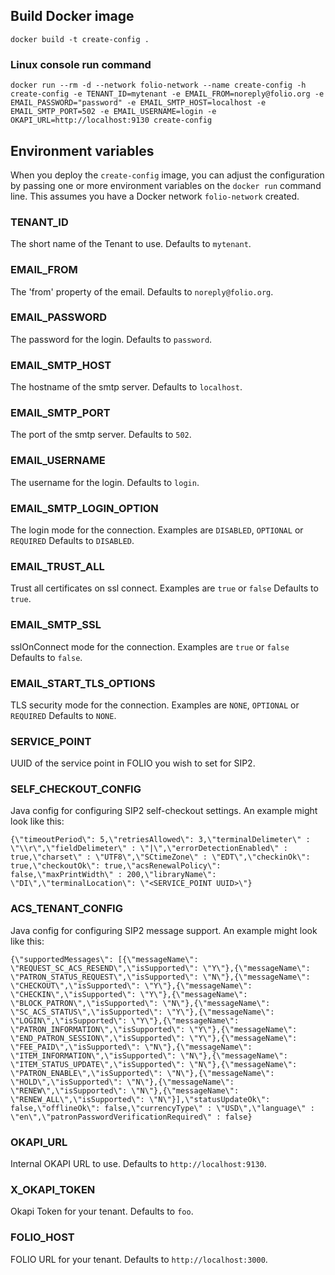 ## Build Docker image

`docker build -t create-config .`

### Linux console run command

`docker run --rm -d --network folio-network --name create-config -h create-config -e TENANT_ID=mytenant -e EMAIL_FROM=noreply@folio.org -e EMAIL_PASSWORD="password" -e EMAIL_SMTP_HOST=localhost -e EMAIL_SMTP_PORT=502 -e EMAIL_USERNAME=login -e OKAPI_URL=http://localhost:9130 create-config`

## Environment variables

When you deploy the `create-config` image, you can adjust the configuration by passing one or more environment variables on the `docker run` command line. This assumes you have a Docker network `folio-network` created.

### TENANT_ID

The short name of the Tenant to use. Defaults to `mytenant`.

### EMAIL_FROM

The 'from' property of the email. Defaults to `noreply@folio.org`.

### EMAIL_PASSWORD

The password for the login. Defaults to `password`.

### EMAIL_SMTP_HOST

The hostname of the smtp server. Defaults to `localhost`.

### EMAIL_SMTP_PORT

The port of the smtp server. Defaults to `502`.

### EMAIL_USERNAME

The username for the login. Defaults to `login`.

### EMAIL_SMTP_LOGIN_OPTION

The login mode for the connection. Examples are `DISABLED`, `OPTIONAL` or `REQUIRED` Defaults to `DISABLED`.

### EMAIL_TRUST_ALL

Trust all certificates on ssl connect. Examples are `true` or `false` Defaults to `true`.

### EMAIL_SMTP_SSL

sslOnConnect mode for the connection. Examples are `true` or `false` Defaults to `false`.

### EMAIL_START_TLS_OPTIONS

TLS security mode for the connection. Examples are `NONE`, `OPTIONAL` or `REQUIRED` Defaults to `NONE`.

### SERVICE_POINT

UUID of the service point in FOLIO you wish to set for SIP2.

### SELF_CHECKOUT_CONFIG

Java config for configuring SIP2 self-checkout settings. An example might look like this:

`{\"timeoutPeriod\": 5,\"retriesAllowed\": 3,\"terminalDelimeter\" : \"\\r\",\"fieldDelimeter\" : \"|\",\"errorDetectionEnabled\" : true,\"charset\" : \"UTF8\",\"SCtimeZone\" : \"EDT\",\"checkinOk\": true,\"checkoutOk\": true,\"acsRenewalPolicy\": false,\"maxPrintWidth\" : 200,\"libraryName\": \"DI\",\"terminalLocation\": \"<SERVICE_POINT UUID>\"}`

### ACS_TENANT_CONFIG

Java config for configuring SIP2 message support. An example might look like this:

`{\"supportedMessages\": [{\"messageName\": \"REQUEST_SC_ACS_RESEND\",\"isSupported\": \"Y\"},{\"messageName\": \"PATRON_STATUS_REQUEST\",\"isSupported\": \"N\"},{\"messageName\": \"CHECKOUT\",\"isSupported\": \"Y\"},{\"messageName\": \"CHECKIN\",\"isSupported\": \"Y\"},{\"messageName\": \"BLOCK_PATRON\",\"isSupported\": \"N\"},{\"messageName\": \"SC_ACS_STATUS\",\"isSupported\": \"Y\"},{\"messageName\": \"LOGIN\",\"isSupported\": \"Y\"},{\"messageName\": \"PATRON_INFORMATION\",\"isSupported\": \"Y\"},{\"messageName\": \"END_PATRON_SESSION\",\"isSupported\": \"Y\"},{\"messageName\": \"FEE_PAID\",\"isSupported\": \"N\"},{\"messageName\": \"ITEM_INFORMATION\",\"isSupported\": \"N\"},{\"messageName\": \"ITEM_STATUS_UPDATE\",\"isSupported\": \"N\"},{\"messageName\": \"PATRON_ENABLE\",\"isSupported\": \"N\"},{\"messageName\": \"HOLD\",\"isSupported\": \"N\"},{\"messageName\": \"RENEW\",\"isSupported\": \"N\"},{\"messageName\": \"RENEW_ALL\",\"isSupported\": \"N\"}],\"statusUpdateOk\": false,\"offlineOk\": false,\"currencyType\" : \"USD\",\"language\" : \"en\",\"patronPasswordVerificationRequired\" : false}`

### OKAPI_URL

Internal OKAPI URL to use. Defaults to `http://localhost:9130`.

### X_OKAPI_TOKEN

Okapi Token for your tenant. Defaults to `foo`.

### FOLIO_HOST

FOLIO URL for your tenant. Defaults to `http://localhost:3000`.
